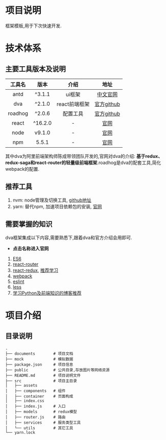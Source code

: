 # 项目说明
框架模板,用于下次快速开发.

# 技术体系
## 主要工具版本及说明
工具名 | 版本 | 介绍 | 地址
:-: | :-: | :-: | :-:
antd | ^3.1.1 | ui框架 | [中文官网](https://ant.design/docs/react/introduce-cn)
dva | ^2.1.0 | react前端框架 | [官方github](https://github.com/dvajs/dva)
roadhog | ^2.0.6 | 配置工具 | [官方github](https://github.com/sorrycc/roadhog)
react | ^16.2.0 | - | [官网](https://reactjs.org)
node | v9.1.0 | - | [官网](https://nodejs.org/en/)
npm | 5.5.1 | - | [官网](https://www.npmjs.com/)

其中dva为阿里前端架构师陈成带领团队开发的,官网对dva的介绍: **基于redux、redux-saga和react-router的轻量级前端框架**.roadhog是dva的配套工具,简化webpack的配置.

## 推荐工具
1. nvm: node管理及切换工具, [github地址](https://github.com/creationix/nvm)
2. yarn: 替代npm, 加速项目依赖包的安装, [官网](https://yarnpkg.com/zh-Hans/)

## 需要掌握的知识
dva框架集成以下内容,需要熟悉下,跟着dva和官方介绍会用即可.
* **点击名称进入官网**
1. [ES6](http://es6.ruanyifeng.com/)
2. [react-router](https://github.com/ReactTraining/react-router)
3. [react-redux](https://github.com/reactjs/react-redux), [推荐学习](https://github.com/kenberkeley/redux-simple-tutorial)
4. [webpack](https://webpack.js.org/)
5. [eslint](http://eslint.cn/docs/rules/)
6. [less](http://lesscss.org/)
7. [学习Python及前端知识的博客推荐](http://howduudu.xyz)

# 项目介绍
## 目录说明
```
.
├── documents        # 项目文档
├── mock             # 模拟数据
├── package.json     # 项目信息
├── public           # 公共目录,存放图片等网络资源
├── README.md        # 项目说明文件
├── src              # 项目主目录
│   ├── assets
│   ├── components   # 组件
│   ├── container    # 页面构成
│   ├── index.css
│   ├── index.js     # 入口
│   ├── models       # redux模型
│   ├── router.js    # 路由
│   ├── services     # 服务类型工具
│   └── utils        # 其它工具
└── yarn.lock
```
